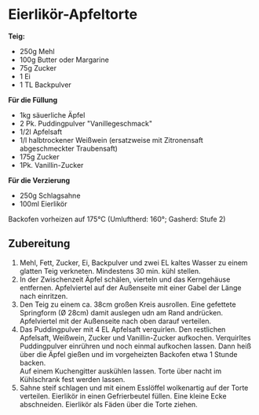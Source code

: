 Eierlikör-Apfeltorte
=====================
__Teig:__  
* 250g Mehl
* 100g Butter oder Margarine
* 75g Zucker
* 1 Ei
* 1 TL Backpulver

__Für die Füllung__  
* 1kg säuerliche Äpfel
* 2 Pk. Puddingpulver "Vanillegeschmack"
* 1/2l Apfelsaft
* 1/l halbtrockener Weißwein (ersatzweise mit Zitronensaft abgeschmeckter Traubensaft)
* 175g Zucker
* 1Pk. Vanillin-Zucker

__Für die Verzierung__
* 250g Schlagsahne
* 100ml Eierlikör

Backofen vorheizen auf 175°C (Umluftherd: 160°; Gasherd: Stufe 2)    

Zubereitung
------------
1. Mehl, Fett, Zucker, Ei, Backpulver und zwei EL kaltes Wasser zu einem glatten Teig verkneten. Mindestens 30 min. kühl stellen.
2. In der Zwischenzeit Äpfel schälen, vierteln und das Kerngehäuse entfernen. Apfelviertel auf der Außenseite mit einer Gabel der Länge nach einritzen.
3. Den Teig zu einem ca. 38cm großen Kreis ausrollen. Eine gefettete Springform (Ø 28cm) damit auslegen udn am Rand andrücken. Apfelviertel mit der Außenseite nach oben darauf verteilen.
4. Das Puddingpulver mit 4 EL Apfelsaft verquirlen. Den restlichen Apfelsaft, Weißwein, Zucker und Vanillin-Zucker aufkochen. Verquirltes Puddingpulver einrühren und noch einmal aufkochen lassen. Dann heiß über die Äpfel gießen und im vorgeheizten Backofen etwa 1 Stunde backen.    
Auf einem Kuchengitter auskühlen lassen. Torte über nacht im Kühlschrank fest werden lassen.
5. Sahne steif schlagen und mit einem Esslöffel wolkenartig auf der Torte verteilen. Eierlikör in einen Gefrierbeutel füllen. Eine kleine Ecke abschneiden. Eierlikör als Fäden über die Torte ziehen.

